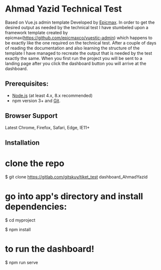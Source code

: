 # Ahmad Yazid Technical Test

Based on Vue.js admin template Developed by [Epicmax](https://epicmax.co/).
In order to get the desired output as needed by the technical test I have stumbeled upon
a framework template created by epicmax(https://github.com/epicmaxco/vuestic-admin) which happens to be exactly like the one required on the technical test. After a couple of days of reading the documentation and also learning the structure of the template I have managed to recreate the output that is needed by the test exactly the same. When you first run the project you will be sent to a landing page after you click the dashboard button you will arrive at the dashboard.

## Prerequisites:

- [Node.js](https://nodejs.org/en/) (at least 4.x, 8.x recommended)
- npm version 3+ and [Git](https://git-scm.com/).

## Browser Support

Latest Chrome, Firefox, Safari, Edge, IE11+

## Installation

# clone the repo

\$ git clone https://gitlab.com/gitskuy/tiket_test dashboard_AhmadYazid

# go into app's directory and install dependencies:

\$ cd myproject

\$ npm install

# to run the dashboard!

\$ npm run serve

